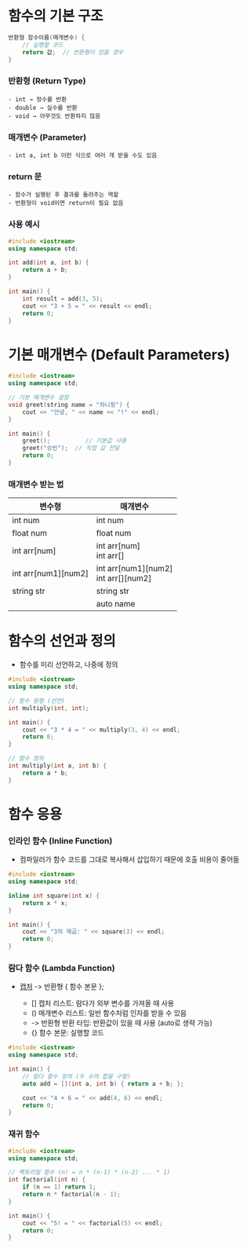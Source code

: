 # 함수의 기본 구조

```cpp
반환형 함수이름(매개변수) {
    // 실행할 코드
    return 값;  // 반환형이 있을 경우
}
```

### 반환형 (Return Type)

    - int → 정수를 반환
    - double → 실수를 반환
    - void → 아무것도 반환하지 않음

### 매개변수 (Parameter)

    - int a, int b 이런 식으로 여러 개 받을 수도 있음

### return 문

    - 함수가 실행된 후 결과를 돌려주는 역할
    - 반환형이 void이면 return이 필요 없음

### 사용 예시

```cpp
#include <iostream>
using namespace std;

int add(int a, int b) {  
    return a + b;  
}

int main() {
    int result = add(3, 5);
    cout << "3 + 5 = " << result << endl;  
    return 0;
}
```

# 기본 매개변수 (Default Parameters)

```cpp
#include <iostream>
using namespace std;

// 기본 매개변수 설정
void greet(string name = "차니핑") {
    cout << "안녕, " << name << "!" << endl;
}

int main() {
    greet();          // 기본값 사용
    greet("승빈");  // 직접 값 전달
    return 0;
}
```

### 매개변수 받는 법

| 변수형              | 매개변수                                 |
| ------------------- | ---------------------------------------- |
| int num             | int num                                  |
| float num           | float num                                |
| int arr[num]        | int arr[num]<br />int arr[]              |
| int arr[num1][num2] | int arr[num1][num2]<br />int arr[][num2] |
| string str          | string str                               |
|                     | auto name                                |

# 함수의 선언과 정의

- 함수를 미리 선언하고, 나중에 정의

```cpp
#include <iostream>
using namespace std;

// 함수 원형 (선언)
int multiply(int, int);

int main() {
    cout << "3 * 4 = " << multiply(3, 4) << endl;
    return 0;
}

// 함수 정의
int multiply(int a, int b) {
    return a * b;
}
```

# 함수 응용

### 인라인 함수 (Inline Function)

- 컴파일러가 함수 코드를 그대로 복사해서 삽입하기 때문에 호출 비용이 줄어듦

```cpp
#include <iostream>
using namespace std;

inline int square(int x) {
    return x * x;
}

int main() {
    cout << "3의 제곱: " << square(3) << endl;
    return 0;
}
```

### 람다 함수 (Lambda Function)

- [캡처](매개변수) -> 반환형 { 함수 본문 };

  - [] 캡처 리스트: 람다가 외부 변수를 가져올 때 사용
  - () 매개변수 리스트: 일반 함수처럼 인자를 받을 수 있음
  - -> 반환형 반환 타입: 반환값이 있을 때 사용 (auto로 생략 가능)
  - {} 함수 본문: 실행할 코드

```cpp
#include <iostream>
using namespace std;

int main() {
    // 람다 함수 정의 (두 수의 합을 구함)
    auto add = [](int a, int b) { return a + b; };

    cout << "4 + 6 = " << add(4, 6) << endl;
    return 0;
}
```

### 재귀 함수

```cpp
#include <iostream>
using namespace std;

// 팩토리얼 함수 (n! = n * (n-1) * (n-2) ... * 1)
int factorial(int n) {
    if (n == 1) return 1;
    return n * factorial(n - 1);
}

int main() {
    cout << "5! = " << factorial(5) << endl;
    return 0;
}
```
